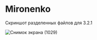 # Mironenko

Скриншот разделенных файлов для 3.2.1


![Снимок экрана (1029)](https://user-images.githubusercontent.com/94804678/206427610-f5f71961-7c28-4454-8c15-ba9b5037b6d6.png)
